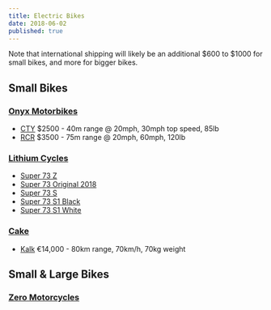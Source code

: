 ```yaml
---
title: Electric Bikes
date: 2018-06-02
published: true
---
```


Note that international shipping will likely be an additional $600 to $1000 for small bikes, and more for bigger bikes.

## Small Bikes

### [Onyx Motorbikes](https://onyxmotorbikes.com)

- [CTY](https://onyxmotorbikes.com/#cty) $2500 - 40m range @ 20mph, 30mph top speed, 85lb
- [RCR](https://onyxmotorbikes.com/#r) $3500 - 75m range @ 20mph, 60mph, 120lb

### [Lithium Cycles](https://www.lithiumcycles.com)

- [Super 73 Z](https://www.lithiumcycles.com/collections/super-73-north-america/products/super-73-z)
- [Super 73 Original 2018](https://www.lithiumcycles.com/collections/super-73-north-america/products/super-73-v1-2018)
- [Super 73 S](https://www.lithiumcycles.com/collections/super-73-north-america/products/super73-s-army-green)
- [Super 73 S1 Black](https://www.lithiumcycles.com/collections/super-73-north-america/products/super73-s1-black)
- [Super 73 S1 White](https://www.lithiumcycles.com/collections/super-73-north-america/products/super73-s1-white)

### [Cake](https://ridecake.com)

- [Kalk](https://ridecake.com/shop/bikes/kalk/) €14,000 - 80km range, 70km/h, 70kg weight

## Small & Large Bikes

### [Zero Motorcycles](https://www.zeromotorcycles.com)
